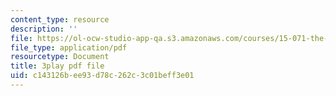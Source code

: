 ```yaml
---
content_type: resource
description: ''
file: https://ol-ocw-studio-app-qa.s3.amazonaws.com/courses/15-071-the-analytics-edge-spring-2017/c143126bee93d78c262c3c01beff3e01_wT3Y2K-fxXw.pdf
file_type: application/pdf
resourcetype: Document
title: 3play pdf file
uid: c143126b-ee93-d78c-262c-3c01beff3e01
---
```

